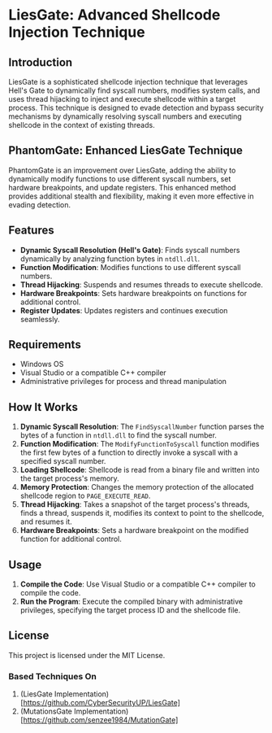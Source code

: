 # LiesGate: Advanced Shellcode Injection Technique

## Introduction

LiesGate is a sophisticated shellcode injection technique that leverages Hell's Gate to dynamically find syscall numbers, modifies system calls, and uses thread hijacking to inject and execute shellcode within a target process. This technique is designed to evade detection and bypass security mechanisms by dynamically resolving syscall numbers and executing shellcode in the context of existing threads.

## PhantomGate: Enhanced LiesGate Technique

PhantomGate is an improvement over LiesGate, adding the ability to dynamically modify functions to use different syscall numbers, set hardware breakpoints, and update registers. This enhanced method provides additional stealth and flexibility, making it even more effective in evading detection.

## Features

- **Dynamic Syscall Resolution (Hell's Gate)**: Finds syscall numbers dynamically by analyzing function bytes in `ntdll.dll`.
- **Function Modification**: Modifies functions to use different syscall numbers.
- **Thread Hijacking**: Suspends and resumes threads to execute shellcode.
- **Hardware Breakpoints**: Sets hardware breakpoints on functions for additional control.
- **Register Updates**: Updates registers and continues execution seamlessly.

## Requirements

- Windows OS
- Visual Studio or a compatible C++ compiler
- Administrative privileges for process and thread manipulation

## How It Works

1. **Dynamic Syscall Resolution**: The `FindSyscallNumber` function parses the bytes of a function in `ntdll.dll` to find the syscall number.
2. **Function Modification**: The `ModifyFunctionToSyscall` function modifies the first few bytes of a function to directly invoke a syscall with a specified syscall number.
3. **Loading Shellcode**: Shellcode is read from a binary file and written into the target process's memory.
4. **Memory Protection**: Changes the memory protection of the allocated shellcode region to `PAGE_EXECUTE_READ`.
5. **Thread Hijacking**: Takes a snapshot of the target process's threads, finds a thread, suspends it, modifies its context to point to the shellcode, and resumes it.
6. **Hardware Breakpoints**: Sets a hardware breakpoint on the modified function for additional control.

## Usage

1. **Compile the Code**: Use Visual Studio or a compatible C++ compiler to compile the code.
2. **Run the Program**: Execute the compiled binary with administrative privileges, specifying the target process ID and the shellcode file.

## License

This project is licensed under the MIT License.

### Based Techniques On
1. (LiesGate Implementation)[https://github.com/CyberSecurityUP/LiesGate]
2. (MutationsGate Implementation)[https://github.com/senzee1984/MutationGate]
